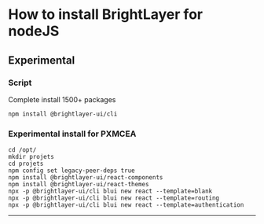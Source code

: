 # How to install BrightLayer for nodeJS
## Experimental

### Script

Complete install 1500+ packages
```
npm install @brightlayer-ui/cli
```

### Experimental install for PXMCEA
```
cd /opt/
mkdir projets
cd projets
npm config set legacy-peer-deps true
npm install @brightlayer-ui/react-components
npm install @brightlayer-ui/react-themes
npx -p @brightlayer-ui/cli blui new react --template=blank
npx -p @brightlayer-ui/cli blui new react --template=routing
npx -p @brightlayer-ui/cli blui new react --template=authentication
```

---


